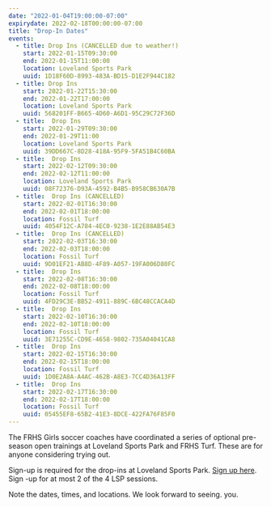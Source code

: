 ```yaml
---
date: "2022-01-04T19:00:00-07:00"
expirydate: 2022-02-18T00:00:00-07:00
title: "Drop-In Dates"
events:
  - title: Drop Ins (CANCELLED due to weather!)
    start: 2022-01-15T09:30:00
    end: 2022-01-15T11:00:00
    location: Loveland Sports Park
    uuid: 1D18F60D-8993-483A-BD15-D1E2F944C182
  - title: Drop Ins
    start: 2022-01-22T15:30:00
    end: 2022-01-22T17:00:00
    location: Loveland Sports Park
    uuid: 568201FF-B665-4D60-A6D1-95C29C72F36D
  - title:  Drop Ins
    start: 2022-01-29T09:30:00
    end: 2022-01-29T11:00
    location: Loveland Sports Park
    uuid: 39DD667C-8D28-418A-95F9-5FA51B4C60BA
  - title:  Drop Ins
    start: 2022-02-12T09:30:00
    end: 2022-02-12T11:00:00
    location: Loveland Sports Park
    uuid: 08F72376-D93A-4592-B4B5-B958CB630A7B
  - title:  Drop Ins (CANCELLED)
    start: 2022-02-01T16:30:00
    end: 2022-02-01T18:00:00
    location: Fossil Turf
    uuid: 4054F12C-A784-4EC0-9238-1E2E88AB54E3
  - title:  Drop Ins (CANCELLED)
    start: 2022-02-03T16:30:00
    end: 2022-02-03T18:00:00
    location: Fossil Turf
    uuid: 9D01EF21-AB8D-4F89-A057-19FA006D80FC
  - title:  Drop Ins
    start: 2022-02-08T16:30:00
    end: 2022-02-08T18:00:00
    location: Fossil Turf
    uuid: 4FD29C3E-BB52-4911-889C-6BC48CCACA4D
  - title:  Drop Ins
    start: 2022-02-10T16:30:00
    end: 2022-02-10T18:00:00
    location: Fossil Turf
    uuid: 3E71255C-CD9E-4658-9802-735A04041CA8
  - title:  Drop Ins
    start: 2022-02-15T16:30:00
    end: 2022-02-15T18:00:00
    location: Fossil Turf
    uuid: 1D0E2A8A-A4AC-462B-A8E3-7CC4D36A13FF
  - title:  Drop Ins
    start: 2022-02-17T16:30:00
    end: 2022-02-17T18:00:00
    location: Fossil Turf
    uuid: 05455EF8-65B2-41E3-8DCE-422FA76F85F0
---
```


The FRHS Girls soccer coaches have coordinated a series of optional pre-season
open trainings at Loveland Sports Park and FRHS Turf. These are for anyone
considering trying out.

Sign-up is required for the drop-ins at Loveland Sports Park. [Sign up
here][signup]. Sign -up for at most 2 of the 4 LSP sessions.

<!--more-->

Note the dates, times, and locations. We look forward to seeing. you.

[signup]: https://www.signupgenius.com/go/10c0c4ba8ae2dabf58-lspdrop
